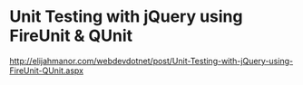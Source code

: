 <!--
id: 193903904
link: http://kevinisom.info/post/193903904/unit-testing-with-jquery-using-fireunit-qunit
slug: unit-testing-with-jquery-using-fireunit-qunit
date: Tue Sep 22 2009 16:55:13 GMT+1200 (NZST)
raw: {"blog_name":"kevinisom","id":193903904,"post_url":"http://kevinisom.info/post/193903904/unit-testing-with-jquery-using-fireunit-qunit","slug":"unit-testing-with-jquery-using-fireunit-qunit","type":"link","date":"2009-09-22 04:55:13 GMT","timestamp":1253595313,"state":"published","format":"html","reblog_key":"oQnnorFG","tags":[],"short_url":"http://tmblr.co/Zw68YyBZhqW","highlighted":[],"feed_item":"http://elijahmanor.com/webdevdotnet/post/Unit-Testing-with-jQuery-using-FireUnit-QUnit.aspx","from_feed_id":"650234","note_count":0,"title":"Unit Testing with jQuery using FireUnit & QUnit","url":"http://elijahmanor.com/webdevdotnet/post/Unit-Testing-with-jQuery-using-FireUnit-QUnit.aspx","description":""}
publish: 2009-09-022
tags: 
title: Unit Testing with jQuery using FireUnit & QUnit
-->


Unit Testing with jQuery using FireUnit & QUnit
===============================================

<http://elijahmanor.com/webdevdotnet/post/Unit-Testing-with-jQuery-using-FireUnit-QUnit.aspx>

